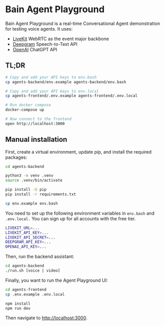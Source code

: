 # Bain Agent Playground

Bain Agent Playground is a real-time Conversational Agent demonstration for testing voice agents. It uses:

- [LiveKit](https://livekit.io) WebRTC as the event major backbone
- [Deepgram](https://deepgram.com) Speech-to-Text API
- [OpenAI](https://openai.com/) ChatGPT API

## TL;DR

```bash
# Copy and add your API keys to env.bash
cp agents-backend/env.example agents-backend/env.bash 

# Copy and add your API keys to env.local
cp agents-frontend/.env.example agents-frontend/.env.local

# Run docker compose
docker-compose up

# Now connect to the frontend
open http://localhost:3000
```

## Manual installation

First, create a virtual environment, update pip, and install the required packages:

```bash
cd agents-backend

python3 -m venv .venv
source .venv/bin/activate

pip install -U pip
pip install -r requirements.txt

cp env.example env.bash
```

You need to set up the following environment variables in `env.bash` and `.env.local.` You can sign up for all accounts with the free tier.

```bash
LIVEKIT_URL=...
LIVEKIT_API_KEY=...
LIVEKIT_API_SECRET=...
DEEPGRAM_API_KEY=...
OPENAI_API_KEY=...
```

Then, run the backend assistant:

```bash
cd agents-backend
./run.sh [voice | video]
```

Finally, you want to run the Agent Playground UI:

```bash
cd agents-frontend
cp .env.example .env.local

npm install
npm run dev
```

Then navigate to <http://localhost:3000>.
